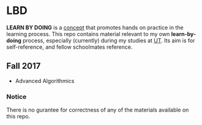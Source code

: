 # LBD
__LEARN BY DOING__ is a [concept](https://en.wikipedia.org/wiki/Learning-by-doing) that promotes hands on practice in the learning process. 
This repo contains material relevant to my own **learn-by-doing** process, especially (currently) during my studies at [UT](https://www.cs.ut.ee/en).
Its aim is for self-reference, and fellow schoolmates reference.

## Fall 2017
- Advanced Algorithmics

### Notice
There is no gurantee for correctness of any of the materials available on this repo.
